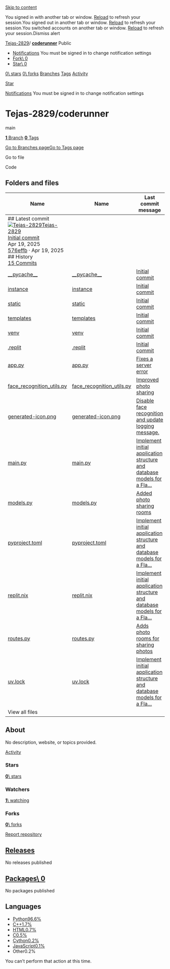 [Skip to content](https://github.com/Tejas-2829/coderunner#start-of-content)

You signed in with another tab or window. [Reload](https://github.com/Tejas-2829/coderunner) to refresh your session.You signed out in another tab or window. [Reload](https://github.com/Tejas-2829/coderunner) to refresh your session.You switched accounts on another tab or window. [Reload](https://github.com/Tejas-2829/coderunner) to refresh your session.Dismiss alert

[Tejas-2829](https://github.com/Tejas-2829)/ **[coderunner](https://github.com/Tejas-2829/coderunner)** Public

- [Notifications](https://github.com/login?return_to=%2FTejas-2829%2Fcoderunner) You must be signed in to change notification settings
- [Fork\\
0](https://github.com/login?return_to=%2FTejas-2829%2Fcoderunner)
- [Star\\
0](https://github.com/login?return_to=%2FTejas-2829%2Fcoderunner)


[0\\
stars](https://github.com/Tejas-2829/coderunner/stargazers) [0\\
forks](https://github.com/Tejas-2829/coderunner/forks) [Branches](https://github.com/Tejas-2829/coderunner/branches) [Tags](https://github.com/Tejas-2829/coderunner/tags) [Activity](https://github.com/Tejas-2829/coderunner/activity)

[Star](https://github.com/login?return_to=%2FTejas-2829%2Fcoderunner)

[Notifications](https://github.com/login?return_to=%2FTejas-2829%2Fcoderunner) You must be signed in to change notification settings

# Tejas-2829/coderunner

main

[**1** Branch](https://github.com/Tejas-2829/coderunner/branches) [**0** Tags](https://github.com/Tejas-2829/coderunner/tags)

[Go to Branches page](https://github.com/Tejas-2829/coderunner/branches)[Go to Tags page](https://github.com/Tejas-2829/coderunner/tags)

Go to file

Code

## Folders and files

| Name | Name | Last commit message | Last commit date |
| --- | --- | --- | --- |
| ## Latest commit<br>[![Tejas-2829](https://avatars.githubusercontent.com/u/122974578?v=4&size=40)](https://github.com/Tejas-2829)[Tejas-2829](https://github.com/Tejas-2829/coderunner/commits?author=Tejas-2829)<br>[Initial commit](https://github.com/Tejas-2829/coderunner/commit/576effbcccce2fdf8a2a27d703f63def3884f57a)<br>Apr 19, 2025<br>[576effb](https://github.com/Tejas-2829/coderunner/commit/576effbcccce2fdf8a2a27d703f63def3884f57a) · Apr 19, 2025<br>## History<br>[15 Commits](https://github.com/Tejas-2829/coderunner/commits/main/) |
| [\_\_pycache\_\_](https://github.com/Tejas-2829/coderunner/tree/main/__pycache__ "__pycache__") | [\_\_pycache\_\_](https://github.com/Tejas-2829/coderunner/tree/main/__pycache__ "__pycache__") | [Initial commit](https://github.com/Tejas-2829/coderunner/commit/576effbcccce2fdf8a2a27d703f63def3884f57a "Initial commit") | Apr 19, 2025 |
| [instance](https://github.com/Tejas-2829/coderunner/tree/main/instance "instance") | [instance](https://github.com/Tejas-2829/coderunner/tree/main/instance "instance") | [Initial commit](https://github.com/Tejas-2829/coderunner/commit/576effbcccce2fdf8a2a27d703f63def3884f57a "Initial commit") | Apr 19, 2025 |
| [static](https://github.com/Tejas-2829/coderunner/tree/main/static "static") | [static](https://github.com/Tejas-2829/coderunner/tree/main/static "static") | [Initial commit](https://github.com/Tejas-2829/coderunner/commit/576effbcccce2fdf8a2a27d703f63def3884f57a "Initial commit") | Apr 19, 2025 |
| [templates](https://github.com/Tejas-2829/coderunner/tree/main/templates "templates") | [templates](https://github.com/Tejas-2829/coderunner/tree/main/templates "templates") | [Initial commit](https://github.com/Tejas-2829/coderunner/commit/576effbcccce2fdf8a2a27d703f63def3884f57a "Initial commit") | Apr 19, 2025 |
| [venv](https://github.com/Tejas-2829/coderunner/tree/main/venv "venv") | [venv](https://github.com/Tejas-2829/coderunner/tree/main/venv "venv") | [Initial commit](https://github.com/Tejas-2829/coderunner/commit/576effbcccce2fdf8a2a27d703f63def3884f57a "Initial commit") | Apr 19, 2025 |
| [.replit](https://github.com/Tejas-2829/coderunner/blob/main/.replit ".replit") | [.replit](https://github.com/Tejas-2829/coderunner/blob/main/.replit ".replit") | [Initial commit](https://github.com/Tejas-2829/coderunner/commit/576effbcccce2fdf8a2a27d703f63def3884f57a "Initial commit") | Apr 19, 2025 |
| [app.py](https://github.com/Tejas-2829/coderunner/blob/main/app.py "app.py") | [app.py](https://github.com/Tejas-2829/coderunner/blob/main/app.py "app.py") | [Fixes a server error](https://github.com/Tejas-2829/coderunner/commit/5ccfdf8d97734f99355c22fa036dc3cc22a89a53 "Fixes a server error  Updated the application's security by implementing custom CSRF protection, removing reliance on `flask_wtf.csrf`, and adding a `secrets` module for token generation.  The changes are in `app.py`.  Replit-Commit-Author: Agent Replit-Commit-Session-Id: fca13642-ac5a-4472-aa04-8a7f72e92df6 Replit-Commit-Screenshot-Url: https://storage.googleapis.com/screenshot-production-us-central1/e57990e5-b8a8-4b2c-82f7-6f5fa237b2b5/81168aad-26f9-4a50-b8bc-a6d7c1370f3e.jpg") | Apr 16, 2025 |
| [face\_recognition\_utils.py](https://github.com/Tejas-2829/coderunner/blob/main/face_recognition_utils.py "face_recognition_utils.py") | [face\_recognition\_utils.py](https://github.com/Tejas-2829/coderunner/blob/main/face_recognition_utils.py "face_recognition_utils.py") | [Improved photo sharing](https://github.com/Tejas-2829/coderunner/commit/6dfbd10d5f307cd0d4a62cf959ec3af47d2f56d0 "Improved photo sharing  Updated the database setup and added manual face tagging functionality, replacing automatic face recognition.  The `app.py` file now includes database connection logging and table creation handling within a `try-except` block. The `face_recognition_utils.py` file now creates placeholder JSON files for manual tagging instead of performing automatic face recognition.  A new SQLite database file, `instance/photoshare.db`, was created.  Replit-Commit-Author: Agent Replit-Commit-Session-Id: fca13642-ac5a-4472-aa04-8a7f72e92df6 Replit-Commit-Screenshot-Url: https://storage.googleapis.com/screenshot-production-us-central1/e57990e5-b8a8-4b2c-82f7-6f5fa237b2b5/ce7d2697-ae28-43b5-aba9-9c6324af268d.jpg") | Apr 16, 2025 |
| [generated-icon.png](https://github.com/Tejas-2829/coderunner/blob/main/generated-icon.png "generated-icon.png") | [generated-icon.png](https://github.com/Tejas-2829/coderunner/blob/main/generated-icon.png "generated-icon.png") | [Disable face recognition and update logging message.](https://github.com/Tejas-2829/coderunner/commit/5d47ca95d7a7651aebdc6b1b2e25a12198b07986 "Disable face recognition and update logging message.  Replit-Commit-Author: Agent Replit-Commit-Session-Id: fca13642-ac5a-4472-aa04-8a7f72e92df6 Replit-Commit-Screenshot-Url: https://storage.googleapis.com/screenshot-production-us-central1/e57990e5-b8a8-4b2c-82f7-6f5fa237b2b5/55b7c211-1803-4808-9d10-c3b52b8b1cef.jpg") | Mar 28, 2025 |
| [main.py](https://github.com/Tejas-2829/coderunner/blob/main/main.py "main.py") | [main.py](https://github.com/Tejas-2829/coderunner/blob/main/main.py "main.py") | [Implement initial application structure and database models for a Fla…](https://github.com/Tejas-2829/coderunner/commit/68b67786cafdc96f893e07956cc3dc00c1cd66e2 "Implement initial application structure and database models for a Flask-based photo sharing application with placeholder face recognition.  Replit-Commit-Author: Agent Replit-Commit-Session-Id: fca13642-ac5a-4472-aa04-8a7f72e92df6 Replit-Commit-Screenshot-Url: https://storage.googleapis.com/screenshot-production-us-central1/e57990e5-b8a8-4b2c-82f7-6f5fa237b2b5/4ee11aec-112f-48c7-8fe4-9dfe2b79b7b5.jpg") | Mar 28, 2025 |
| [models.py](https://github.com/Tejas-2829/coderunner/blob/main/models.py "models.py") | [models.py](https://github.com/Tejas-2829/coderunner/blob/main/models.py "models.py") | [Added photo sharing rooms](https://github.com/Tejas-2829/coderunner/commit/7bd8b72ed15d560626612b4acfa1451eba981e4e "Added photo sharing rooms  Added database models and templates for creating, joining, and managing private photo sharing rooms with access codes.  Includes `models.py`, `templates/*.html` changes.  Replit-Commit-Author: Agent Replit-Commit-Session-Id: fca13642-ac5a-4472-aa04-8a7f72e92df6 Replit-Commit-Screenshot-Url: https://storage.googleapis.com/screenshot-production-us-central1/e57990e5-b8a8-4b2c-82f7-6f5fa237b2b5/81168aad-26f9-4a50-b8bc-a6d7c1370f3e.jpg") | Apr 16, 2025 |
| [pyproject.toml](https://github.com/Tejas-2829/coderunner/blob/main/pyproject.toml "pyproject.toml") | [pyproject.toml](https://github.com/Tejas-2829/coderunner/blob/main/pyproject.toml "pyproject.toml") | [Implement initial application structure and database models for a Fla…](https://github.com/Tejas-2829/coderunner/commit/68b67786cafdc96f893e07956cc3dc00c1cd66e2 "Implement initial application structure and database models for a Flask-based photo sharing application with placeholder face recognition.  Replit-Commit-Author: Agent Replit-Commit-Session-Id: fca13642-ac5a-4472-aa04-8a7f72e92df6 Replit-Commit-Screenshot-Url: https://storage.googleapis.com/screenshot-production-us-central1/e57990e5-b8a8-4b2c-82f7-6f5fa237b2b5/4ee11aec-112f-48c7-8fe4-9dfe2b79b7b5.jpg") | Mar 28, 2025 |
| [replit.nix](https://github.com/Tejas-2829/coderunner/blob/main/replit.nix "replit.nix") | [replit.nix](https://github.com/Tejas-2829/coderunner/blob/main/replit.nix "replit.nix") | [Implement initial application structure and database models for a Fla…](https://github.com/Tejas-2829/coderunner/commit/68b67786cafdc96f893e07956cc3dc00c1cd66e2 "Implement initial application structure and database models for a Flask-based photo sharing application with placeholder face recognition.  Replit-Commit-Author: Agent Replit-Commit-Session-Id: fca13642-ac5a-4472-aa04-8a7f72e92df6 Replit-Commit-Screenshot-Url: https://storage.googleapis.com/screenshot-production-us-central1/e57990e5-b8a8-4b2c-82f7-6f5fa237b2b5/4ee11aec-112f-48c7-8fe4-9dfe2b79b7b5.jpg") | Mar 28, 2025 |
| [routes.py](https://github.com/Tejas-2829/coderunner/blob/main/routes.py "routes.py") | [routes.py](https://github.com/Tejas-2829/coderunner/blob/main/routes.py "routes.py") | [Adds photo rooms for sharing photos](https://github.com/Tejas-2829/coderunner/commit/23264d82e1ae3f90bd5b79d2d19913db51c8b3fc "Adds photo rooms for sharing photos  Added functionality to create and join private/public photo rooms,  including new routes, database models (`Room`, `RoomMember`), and templates (`rooms.html`, `create_room.html`, `join_room.html`, `edit_room.html`).  Updated `routes.py` and `base.html` to integrate the new features.  Replit-Commit-Author: Agent Replit-Commit-Session-Id: fca13642-ac5a-4472-aa04-8a7f72e92df6 Replit-Commit-Screenshot-Url: https://storage.googleapis.com/screenshot-production-us-central1/e57990e5-b8a8-4b2c-82f7-6f5fa237b2b5/81168aad-26f9-4a50-b8bc-a6d7c1370f3e.jpg") | Apr 16, 2025 |
| [uv.lock](https://github.com/Tejas-2829/coderunner/blob/main/uv.lock "uv.lock") | [uv.lock](https://github.com/Tejas-2829/coderunner/blob/main/uv.lock "uv.lock") | [Implement initial application structure and database models for a Fla…](https://github.com/Tejas-2829/coderunner/commit/68b67786cafdc96f893e07956cc3dc00c1cd66e2 "Implement initial application structure and database models for a Flask-based photo sharing application with placeholder face recognition.  Replit-Commit-Author: Agent Replit-Commit-Session-Id: fca13642-ac5a-4472-aa04-8a7f72e92df6 Replit-Commit-Screenshot-Url: https://storage.googleapis.com/screenshot-production-us-central1/e57990e5-b8a8-4b2c-82f7-6f5fa237b2b5/4ee11aec-112f-48c7-8fe4-9dfe2b79b7b5.jpg") | Mar 28, 2025 |
| View all files |

## About

No description, website, or topics provided.


[Activity](https://github.com/Tejas-2829/coderunner/activity)

### Stars

[**0**\\
stars](https://github.com/Tejas-2829/coderunner/stargazers)

### Watchers

[**1**\\
watching](https://github.com/Tejas-2829/coderunner/watchers)

### Forks

[**0**\\
forks](https://github.com/Tejas-2829/coderunner/forks)

[Report repository](https://github.com/contact/report-content?content_url=https%3A%2F%2Fgithub.com%2FTejas-2829%2Fcoderunner&report=Tejas-2829+%28user%29)

## [Releases](https://github.com/Tejas-2829/coderunner/releases)

No releases published

## [Packages\  0](https://github.com/users/Tejas-2829/packages?repo_name=coderunner)

No packages published

## Languages

- [Python96.6%](https://github.com/Tejas-2829/coderunner/search?l=python)
- [C++1.7%](https://github.com/Tejas-2829/coderunner/search?l=c%2B%2B)
- [HTML0.7%](https://github.com/Tejas-2829/coderunner/search?l=html)
- [C0.5%](https://github.com/Tejas-2829/coderunner/search?l=c)
- [Cython0.2%](https://github.com/Tejas-2829/coderunner/search?l=cython)
- [JavaScript0.1%](https://github.com/Tejas-2829/coderunner/search?l=javascript)
- Other0.2%

You can’t perform that action at this time.
